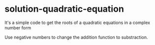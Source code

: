 # solution-quadratic-equation
It's a simple code to get the roots of a quadratic equations in a complex number form 

Use negative numbers to change the addition function to substraction.

